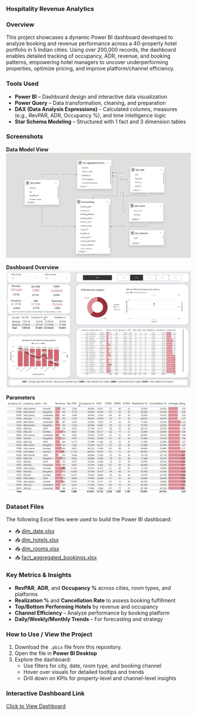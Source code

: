 ### Hospitality Revenue Analytics

### **Overview**
This project showcases a dynamic Power BI dashboard developed to analyze booking and revenue performance across a 40-property hotel portfolio in 5 Indian cities. Using over 200,000 records, the dashboard enables detailed tracking of occupancy, ADR, revenue, and booking patterns, empowering hotel managers to uncover underperforming properties, optimize pricing, and improve platform/channel efficiency.

### **Tools Used**
- **Power BI** – Dashboard design and interactive data visualization  
- **Power Query** – Data transformation, cleaning, and preparation  
- **DAX (Data Analysis Expressions)** – Calculated columns, measures (e.g., RevPAR, ADR, Occupancy %), and time intelligence logic  
- **Star Schema Modeling** – Structured with 1 fact and 3 dimension tables

### **Screenshots**

**Data Model View**  
![Model](Screenshots/Model.jpg)

**Dashboard Overview**  
![Dashboard](Screenshots/Dashboard.jpg)

**Parameters**  
![Parameters](Screenshots/Parameters.jpg)

### **Dataset Files**

The following Excel files were used to build the Power BI dashboard:

- 📥 [dim_date.xlsx](Dataset/dim_date.xlsx)  
- 📥 [dim_hotels.xlsx](Dataset/dim_hotels.xlsx)  
- 📥 [dim_rooms.xlsx](Dataset/dim_rooms.xlsx)  
- 📥 [fact_aggregated_bookings.xlsx](Dataset/fact_aggregated_bookings.xlsx)

### **Key Metrics & Insights**
- **RevPAR**, **ADR**, and **Occupancy %** across cities, room types, and platforms  
- **Realization %** and **Cancellation Rate** to assess booking fulfillment  
- **Top/Bottom Performing Hotels** by revenue and occupancy  
- **Channel Efficiency** – Analyze performance by booking platform  
- **Daily/Weekly/Monthly Trends** – For forecasting and strategy

### **How to Use / View the Project**
1. Download the `.pbix` file from this repository.  
2. Open the file in **Power BI Desktop**  
3. Explore the dashboard:
   - Use filters for city, date, room type, and booking channel  
   - Hover over visuals for detailed tooltips and trends  
   - Drill down on KPIs for property-level and channel-level insights

### **Interactive Dashboard Link**
[Click to View Dashboard](https://app.powerbi.com/view?r=eyJrIjoiOTJkNzUzNTItYTg4NC00MjJiLTllMGEtZjQ4N2FmYjFhZDFiIiwidCI6ImM2ZTU0OWIzLTVmNDUtNDAzMi1hYWU5LWQ0MjQ0ZGM1YjJjNCJ9)

